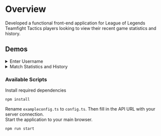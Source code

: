# Overview

Developed a functional front-end application for League of Legends Teamfight Tactics players looking to view their recent game statistics and history.

## Demos

<details><summary>Enter Username</summary>
 Players can enter their League of Legends username to look at their profile.

 ![select](https://media.giphy.com/media/v1.Y2lkPTc5MGI3NjExb3YxeWV1ajZtY3dmZjV0YnI0bmcwNWp1anFoZzZmcGtsamtxZDkyYyZlcD12MV9pbnRlcm5hbF9naWZfYnlfaWQmY3Q9Zw/QTeu2Nk5tMLaAF0uL3/giphy.gif)

</details>

<details><summary>Match Statistics and History</summary>

When scrolling through your match history, view your recent game stats while looking at updated information on each character and their items by simply hovering over the picture.

![champ](https://media.giphy.com/media/v1.Y2lkPTc5MGI3NjExc2dldjJnc2x6dDhybTY1M3d4ZTB3NjNnbXVwZ3lkYzBkM2Y5cHJ5eSZlcD12MV9pbnRlcm5hbF9naWZfYnlfaWQmY3Q9Zw/BSNBmsbWTRKC529hZj/giphy.gif)

</details>

### Available Scripts

Install required dependencies
```sh
npm install
```

Rename `exampleconfig.ts` to `config.ts`. Then fill in the API URL with your server connection.\
Start the application to your main browser.
```sh
npm run start
```

